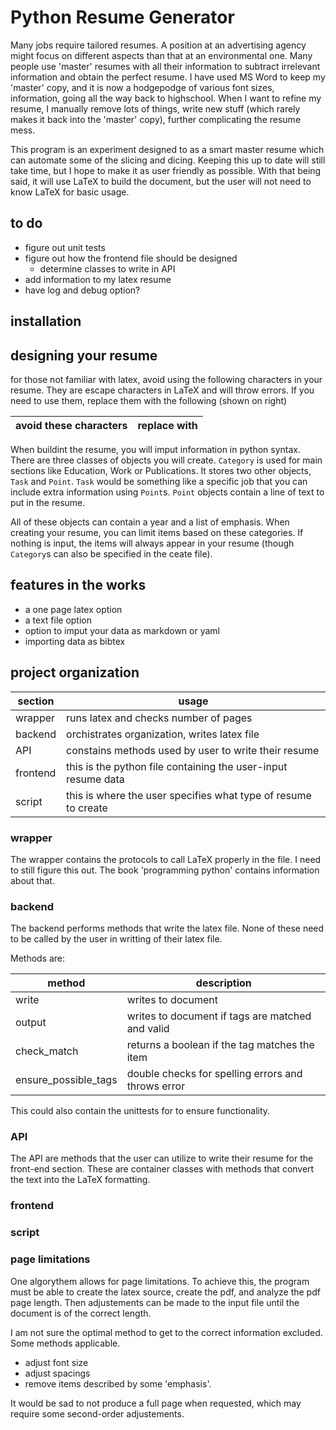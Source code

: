 # Python Resume Generator

Many jobs require tailored resumes. A position at an advertising agency might focus on different aspects than that at an environmental one. Many people use 'master' resumes with all their information to subtract irrelevant information and obtain the perfect resume. I have used MS Word to keep my 'master' copy, and it is now a hodgepodge of various font sizes, information, going all the way back to highschool. When I want to refine my resume, I manually remove lots of things, write new stuff (which rarely makes it back into the 'master' copy), further complicating the resume mess.

This program is an experiment designed to as a smart master resume which can automate some of the slicing and dicing. Keeping this up to date will still take time, but I hope to make it as user friendly as possible. With that being said, it will use LaTeX to build the document, but the user will not need to know LaTeX for basic usage. 

## to do

* figure out unit tests
* figure out how the frontend file should be designed
	* determine classes to write in API
* add information to my latex resume
* have log and debug option?

## installation




## designing your resume

for those not familiar with latex, avoid using the following characters in your resume. They are escape characters in LaTeX and will throw errors. If you need to use them, replace them with the following (shown on right)

avoid these characters | replace with
--------------|-------------

When buildint the resume, you will imput information in python syntax. There are three classes of objects you will create. `Category` is used for main sections like Education, Work or Publications. It stores two other objects, `Task` and `Point`. `Task` would be something like a specific job that you can include extra information using `Point`s. `Point` objects contain a line of text to put in the resume. 

All of these objects can contain a year and a list of emphasis. When creating your resume, you can limit items based on these categories. If nothing is input, the items will always appear in your resume (though `Category`s can also be specified in the ceate file). 



## features in the works

* a one page latex option
* a text file option
* option to imput your data as markdown or yaml
* importing data as bibtex

## project organization

section | usage
--------|---------------------------
wrapper | runs latex and checks number of pages
backend | orchistrates organization, writes latex file
API		| constains methods used by user to write their resume
frontend| this is the python file containing the user-input resume data
script	| this is where the user specifies what type of resume to create

### wrapper

The wrapper contains the protocols to call LaTeX properly in the file. I need to still figure this out. The book 'programming python' contains information about that.

### backend

The backend performs methods that write the latex file. None of these need to be called by the user in writting of their latex file. 

Methods are:

method		|		description
------------|--------------------------
write		| writes to document
output		| writes to document if tags are matched and valid
check_match | returns a boolean if the tag matches the item
ensure_possible_tags | double checks for spelling errors and throws error

This could also contain the unittests for to ensure functionality. 

### API

The API are methods that the user can utilize to write their resume for the front-end section. These are container classes with methods that convert the text into the LaTeX formatting.

### frontend



### script



### page limitations

One algorythem allows for page limitations. To achieve this, the program must be able to create the latex source, create the pdf, and analyze the pdf page length. Then adjustements can be made to the input file until the document is of the correct length.

I am not sure the optimal method to get to the correct information excluded. Some methods applicable. 

* adjust font size
* adjust spacings
* remove items described by some 'emphasis'.

It would be sad to not produce a full page when requested, which may require some second-order adjustements. 

